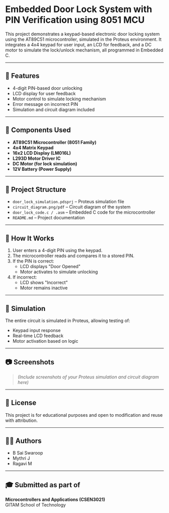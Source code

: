 
# Embedded Door Lock System with PIN Verification using 8051 MCU

This project demonstrates a keypad-based electronic door locking system using the AT89C51 microcontroller, simulated in the Proteus environment. It integrates a 4x4 keypad for user input, an LCD for feedback, and a DC motor to simulate the lock/unlock mechanism, all programmed in Embedded C.

---

## 🔧 Features

- 4-digit PIN-based door unlocking
- LCD display for user feedback
- Motor control to simulate locking mechanism
- Error message on incorrect PIN
- Simulation and circuit diagram included

---

## 🧰 Components Used

- **AT89C51 Microcontroller (8051 Family)**
- **4x4 Matrix Keypad**
- **16x2 LCD Display (LM016L)**
- **L293D Motor Driver IC**
- **DC Motor (for lock simulation)**
- **12V Battery (Power Supply)**

---

## 📁 Project Structure

- `door_lock_simulation.pdsprj` – Proteus simulation file
- `circuit_diagram.png/pdf` – Circuit diagram of the system
- `door_lock_code.c / .asm` – Embedded C code for the microcontroller
- `README.md` – Project documentation

---

## 🚀 How It Works

1. User enters a 4-digit PIN using the keypad.
2. The microcontroller reads and compares it to a stored PIN.
3. If the PIN is correct:
   - LCD displays "Door Opened"
   - Motor activates to simulate unlocking
4. If incorrect:
   - LCD shows "Incorrect"
   - Motor remains inactive

---

## 🧪 Simulation

The entire circuit is simulated in Proteus, allowing testing of:
- Keypad input response
- Real-time LCD feedback
- Motor activation based on logic

---

## 📷 Screenshots

> *(Include screenshots of your Proteus simulation and circuit diagram here)*

---

## 📜 License

This project is for educational purposes and open to modification and reuse with attribution.

---

## 👨‍💻 Authors

- B Sai Swaroop  
- Mythri J  
- Ragavi M

---

## 🎓 Submitted as part of

**Microcontrollers and Applications (CSEN3021)**  
GITAM School of Technology
